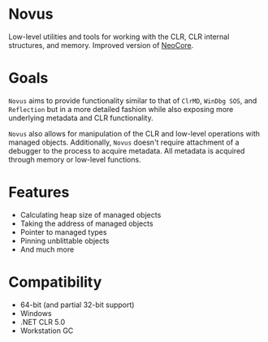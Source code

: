 # Novus


Low-level utilities and tools for working with the CLR, CLR internal structures, and memory. Improved version 
of [NeoCore](https://github.com/Decimation/NeoCore).

# Goals

`Novus` aims to provide functionality similar to that of `ClrMD`, `WinDbg SOS`, and `Reflection` but in a more detailed fashion while also exposing more underlying metadata and CLR functionality.

`Novus` also allows for manipulation of the CLR and low-level operations with managed objects. Additionally, `Novus` doesn't require attachment of a debugger 
to the process to acquire metadata. All metadata is acquired through memory or low-level functions.

# Features

* Calculating heap size of managed objects
* Taking the address of managed objects
* Pointer to managed types
* Pinning unblittable objects
* And much more

# Compatibility
* 64-bit (and partial 32-bit support)
* Windows
* .NET CLR 5.0
* Workstation GC
